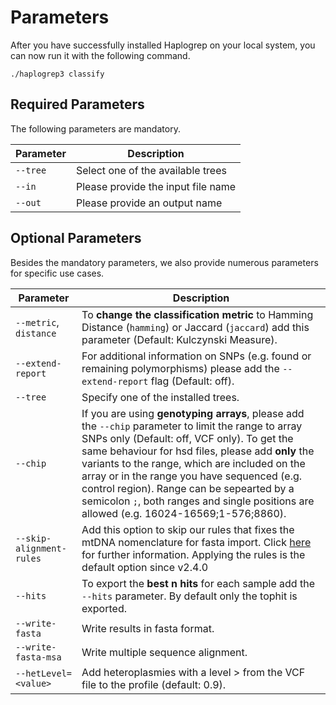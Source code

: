 # Parameters

After you have successfully installed Haplogrep on your local system, you can now run it with the following command.

```
./haplogrep3 classify
```

## Required Parameters
The following parameters are mandatory.

|Parameter| Description|
|---|---|
|```--tree``` | Select one of the available trees |
|```--in``` | Please provide the input file name |
|```--out``` | Please provide an output name|

## Optional Parameters   

Besides the mandatory parameters, we also provide numerous parameters for specific use cases.

|Parameter| Description|
|---|---|
|```--metric```, ```distance```| To **change the classification metric** to Hamming Distance (```hamming```) or Jaccard (```jaccard```) add this parameter (Default: Kulczynski Measure).|
|```--extend-report```| For additional information on SNPs (e.g. found or remaining polymorphisms) please add the `--extend-report` flag (Default: off).|
|```--tree```| Specify one of the installed trees.|
|```--chip```| If you are using **genotyping arrays**, please add the `--chip` parameter to limit the range to array SNPs only (Default: off, VCF only). To get the same behaviour for hsd files, please add **only** the variants to the range, which are included on the array or in the range you have sequenced (e.g. control region). Range can be sepearted by a semicolon `;`, both ranges and single positions are allowed (e.g. 16024-16569;1-576;8860). |
|```--skip-alignment-rules```|  Add this option to skip our rules that fixes the mtDNA nomenclature for fasta import. Click [here](#mtdna-nomenclature) for further information. Applying the rules is the default option since v2.4.0|
|```--hits``` |  To export the **best n hits** for each sample add the `--hits` parameter. By default only the tophit is exported.|
|```--write-fasta``` |  Write results in fasta format.|
|```--write-fasta-msa``` |  Write multiple sequence alignment.|
|```--hetLevel=<value>``` |  Add heteroplasmies with a level > <value> from the VCF file to the profile (default: 0.9). |
